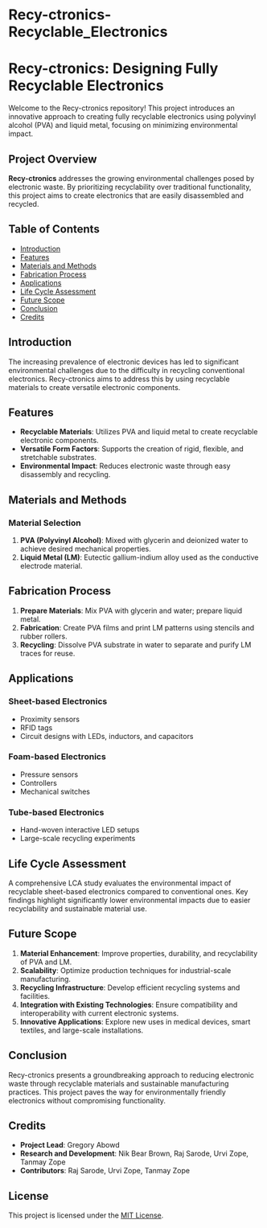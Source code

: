 # Recy-ctronics-Recyclable_Electronics

# Recy-ctronics: Designing Fully Recyclable Electronics

Welcome to the Recy-ctronics repository! This project introduces an innovative approach to creating fully recyclable electronics using polyvinyl alcohol (PVA) and liquid metal, focusing on minimizing environmental impact.

## Project Overview

**Recy-ctronics** addresses the growing environmental challenges posed by electronic waste. By prioritizing recyclability over traditional functionality, this project aims to create electronics that are easily disassembled and recycled.

## Table of Contents

- [Introduction](#introduction)
- [Features](#features)
- [Materials and Methods](#materials-and-methods)
- [Fabrication Process](#fabrication-process)
- [Applications](#applications)
- [Life Cycle Assessment](#life-cycle-assessment)
- [Future Scope](#future-scope)
- [Conclusion](#conclusion)
- [Credits](#credits)

## Introduction

The increasing prevalence of electronic devices has led to significant environmental challenges due to the difficulty in recycling conventional electronics. Recy-ctronics aims to address this by using recyclable materials to create versatile electronic components.

## Features

- **Recyclable Materials**: Utilizes PVA and liquid metal to create recyclable electronic components.
- **Versatile Form Factors**: Supports the creation of rigid, flexible, and stretchable substrates.
- **Environmental Impact**: Reduces electronic waste through easy disassembly and recycling.

## Materials and Methods

### Material Selection

1. **PVA (Polyvinyl Alcohol)**: Mixed with glycerin and deionized water to achieve desired mechanical properties.
2. **Liquid Metal (LM)**: Eutectic gallium-indium alloy used as the conductive electrode material.

## Fabrication Process

1. **Prepare Materials**: Mix PVA with glycerin and water; prepare liquid metal.
2. **Fabrication**: Create PVA films and print LM patterns using stencils and rubber rollers.
3. **Recycling**: Dissolve PVA substrate in water to separate and purify LM traces for reuse.

## Applications

### Sheet-based Electronics
- Proximity sensors
- RFID tags
- Circuit designs with LEDs, inductors, and capacitors

### Foam-based Electronics
- Pressure sensors
- Controllers
- Mechanical switches

### Tube-based Electronics
- Hand-woven interactive LED setups
- Large-scale recycling experiments

## Life Cycle Assessment

A comprehensive LCA study evaluates the environmental impact of recyclable sheet-based electronics compared to conventional ones. Key findings highlight significantly lower environmental impacts due to easier recyclability and sustainable material use.

## Future Scope

1. **Material Enhancement**: Improve properties, durability, and recyclability of PVA and LM.
2. **Scalability**: Optimize production techniques for industrial-scale manufacturing.
3. **Recycling Infrastructure**: Develop efficient recycling systems and facilities.
4. **Integration with Existing Technologies**: Ensure compatibility and interoperability with current electronic systems.
5. **Innovative Applications**: Explore new uses in medical devices, smart textiles, and large-scale installations.

## Conclusion

Recy-ctronics presents a groundbreaking approach to reducing electronic waste through recyclable materials and sustainable manufacturing practices. This project paves the way for environmentally friendly electronics without compromising functionality.

## Credits

- **Project Lead**: Gregory Abowd
- **Research and Development**: Nik Bear Brown, Raj Sarode, Urvi Zope, Tanmay Zope
- **Contributors**: Raj Sarode, Urvi Zope, Tanmay Zope

## License

This project is licensed under the [MIT License](LICENSE).


